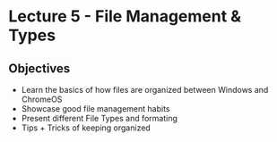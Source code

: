 # Lecture 5 - File Management & Types

## Objectives
+ Learn the basics of how files are organized between Windows and ChromeOS
+ Showcase good file management habits
+ Present different File Types and formating
+ Tips + Tricks of keeping organized